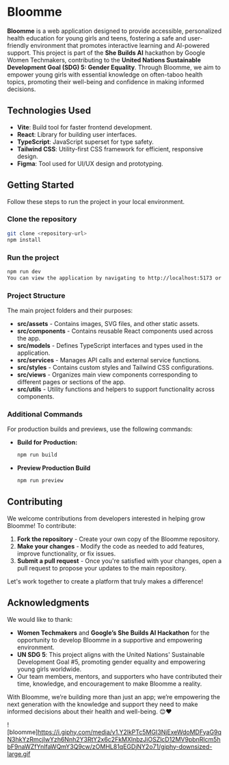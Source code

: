 # Bloomme

**Bloomme** is a web application designed to provide accessible, personalized health education for young girls and teens, fostering a safe and user-friendly environment that promotes interactive learning and AI-powered support. This project is part of the **She Builds AI** hackathon by Google Women Techmakers, contributing to the **United Nations Sustainable Development Goal (SDG) 5: Gender Equality**. Through Bloomme, we aim to empower young girls with essential knowledge on often-taboo health topics, promoting their well-being and confidence in making informed decisions.

## Technologies Used

- **Vite**: Build tool for faster frontend development.
- **React**: Library for building user interfaces.
- **TypeScript**: JavaScript superset for type safety.
- **Tailwind CSS**: Utility-first CSS framework for efficient, responsive design.
- **Figma**: Tool used for UI/UX design and prototyping.

## Getting Started

Follow these steps to run the project in your local environment.

### Clone the repository

```bash
git clone <repository-url>
npm install
```

### Run the project

```bash
npm run dev
You can view the application by navigating to http://localhost:5173 or /5174 by default in your browser.
```


### Project Structure

The main project folders and their purposes:

- **src/assets** - Contains images, SVG files, and other static assets.
- **src/components** - Contains reusable React components used across the app.
- **src/models** - Defines TypeScript interfaces and types used in the application.
- **src/services** - Manages API calls and external service functions.
- **src/styles** - Contains custom styles and Tailwind CSS configurations.
- **src/views** - Organizes main view components corresponding to different pages or sections of the app.
- **src/utils** - Utility functions and helpers to support functionality across components.

### Additional Commands

For production builds and previews, use the following commands:

- **Build for Production:**
  ```bash
  npm run build
   ```

- **Preview Production Build**
  ```bash
  npm run preview
   ```

## Contributing

We welcome contributions from developers interested in helping grow Bloomme! To contribute:

1. **Fork the repository** - Create your own copy of the Bloomme repository.
2. **Make your changes** - Modify the code as needed to add features, improve functionality, or fix issues.
3. **Submit a pull request** - Once you're satisfied with your changes, open a pull request to propose your updates to the main repository.

Let's work together to create a platform that truly makes a difference!

## Acknowledgments

We would like to thank:

- **Women Techmakers** and **Google’s She Builds AI Hackathon** for the opportunity to develop Bloomme in a supportive and empowering environment.
- **UN SDG 5**: This project aligns with the United Nations' Sustainable Development Goal #5, promoting gender equality and empowering young girls worldwide.
- Our team members, mentors, and supporters who have contributed their time, knowledge, and encouragement to make Bloomme a reality.

With Bloomme, we’re building more than just an app; we’re empowering the next generation with the knowledge and support they need to make informed decisions about their health and well-being. :blush:❤️

![bloomme]<https://i.giphy.com/media/v1.Y2lkPTc5MGI3NjExeWdoMDFyaG9qN3hkYzRmcjlwYzh6Nnh2Y3RtY2x6c2FkMXlnbzJiOSZlcD12MV9pbnRlcm5hbF9naWZfYnlfaWQmY3Q9cw/zOMHL81qEGDjNY2o71/giphy-downsized-large.gif>
